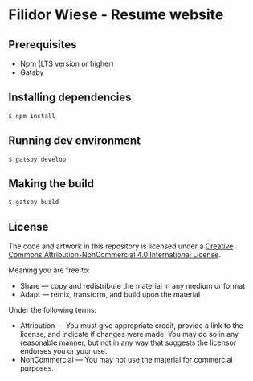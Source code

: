 # Filidor Wiese - Resume website



## Prerequisites
* Npm (LTS version or higher)
* Gatsby

## Installing dependencies
```
$ npm install
```

## Running dev environment
```
$ gatsby develop
```

## Making the build
```
$ gatsby build
```

## License ##

The code and artwork in this repository is licensed under a [Creative Commons Attribution-NonCommercial 4.0 International License](http://creativecommons.org/licenses/by-nc/4.0/).

Meaning you are free to:

* Share — copy and redistribute the material in any medium or format
* Adapt — remix, transform, and build upon the material

Under the following terms:

* Attribution — You must give appropriate credit, provide a link to the license, and indicate if changes were made. You may do so in any reasonable manner, but not in any way that suggests the licensor endorses you or your use.
* NonCommercial — You may not use the material for commercial purposes.
